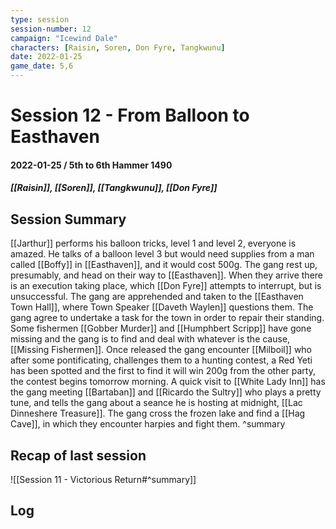 ```yaml
---
type: session
session-number: 12
campaign: "Icewind Dale"
characters: [Raisin, Soren, Don Fyre, Tangkwunu]
date: 2022-01-25
game_date: 5,6
---
```


# Session 12 - From Balloon to Easthaven
#### 2022-01-25 / 5th to 6th Hammer 1490
##### [[Raisin]], [[Soren]], [[Tangkwunu]], [[Don Fyre]]

## Session Summary
[[Jarthur]] performs his balloon tricks, level 1 and level 2, everyone is amazed. He talks of a balloon level 3 but would need supplies from a man called [[Boffy]] in [[Easthaven]], and it would cost 500g. 
The gang rest up, presumably, and head on their way to [[Easthaven]]. When they arrive there is an execution taking place, which [[Don Fyre]] attempts to interrupt, but is unsuccessful. The gang are apprehended and taken to the [[Easthaven Town Hall]], where Town Speaker [[Daveth Waylen]] questions them. The gang agree to undertake a task for the town in order to repair their standing. Some fishermen [[Gobber Murder]] and [[Humphbert Scripp]] have gone missing and the gang is to find and deal with whatever is the cause, [[Missing Fishermen]].
Once released the gang encounter [[Milboil]] who after some pontificating, challenges them to a hunting contest, a Red Yeti has been spotted and the first to find it will win 200g from the other party, the contest begins tomorrow morning.
A quick visit to [[White Lady Inn]] has the gang meeting [[Bartaban]] and [[Ricardo the Sultry]] who plays a pretty tune, and tells the gang about a seance he is hosting at midnight, [[Lac Dinneshere Treasure]].
The gang cross the frozen lake and find a [[Hag Cave]], in which they encounter harpies and fight them.
^summary

## Recap of last session
![[Session 11 - Victorious Return#^summary]]

## Log

